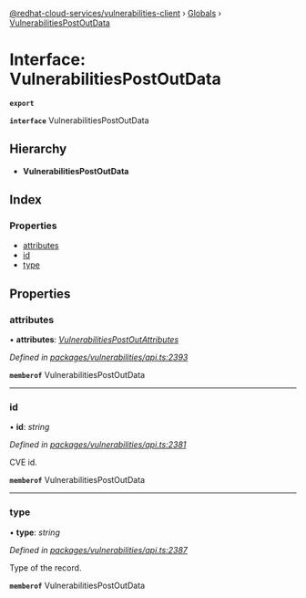 [@redhat-cloud-services/vulnerabilities-client](../README.md) › [Globals](../globals.md) › [VulnerabilitiesPostOutData](vulnerabilitiespostoutdata.md)

# Interface: VulnerabilitiesPostOutData

**`export`** 

**`interface`** VulnerabilitiesPostOutData

## Hierarchy

* **VulnerabilitiesPostOutData**

## Index

### Properties

* [attributes](vulnerabilitiespostoutdata.md#attributes)
* [id](vulnerabilitiespostoutdata.md#id)
* [type](vulnerabilitiespostoutdata.md#type)

## Properties

###  attributes

• **attributes**: *[VulnerabilitiesPostOutAttributes](vulnerabilitiespostoutattributes.md)*

*Defined in [packages/vulnerabilities/api.ts:2393](https://github.com/RedHatInsights/javascript-clients/blob/master/packages/vulnerabilities/api.ts#L2393)*

**`memberof`** VulnerabilitiesPostOutData

___

###  id

• **id**: *string*

*Defined in [packages/vulnerabilities/api.ts:2381](https://github.com/RedHatInsights/javascript-clients/blob/master/packages/vulnerabilities/api.ts#L2381)*

CVE id.

**`memberof`** VulnerabilitiesPostOutData

___

###  type

• **type**: *string*

*Defined in [packages/vulnerabilities/api.ts:2387](https://github.com/RedHatInsights/javascript-clients/blob/master/packages/vulnerabilities/api.ts#L2387)*

Type of the record.

**`memberof`** VulnerabilitiesPostOutData
